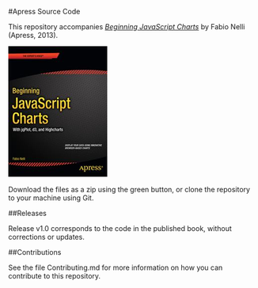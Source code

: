 #Apress Source Code

This repository accompanies [*Beginning JavaScript Charts*](http://www.apress.com/9781430262893) by Fabio Nelli (Apress, 2013).

![Cover image](9781430262893.jpg)

Download the files as a zip using the green button, or clone the repository to your machine using Git.

##Releases

Release v1.0 corresponds to the code in the published book, without corrections or updates.

##Contributions

See the file Contributing.md for more information on how you can contribute to this repository.
